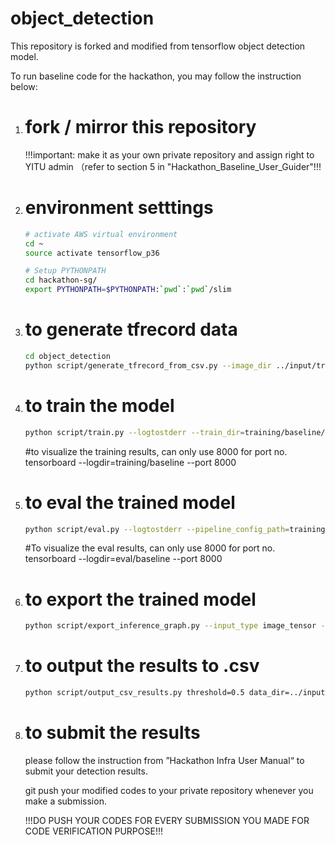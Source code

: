 # object_detection

This repository is forked and modified from tensorflow object detection model. 

To run baseline code for the hackathon, you may follow the instruction below:

1) # fork / mirror this repository      
    !!!important: make it as your own private repository and assign right to YITU admin （refer to section 5 in "Hackathon_Baseline_User_Guider"!!! 
    

2) # environment setttings

    ``` bash
    # activate AWS virtual environment
    cd ~
    source activate tensorflow_p36
    ```

    ``` bash
    # Setup PYTHONPATH
    cd hackathon-sg/ 
    export PYTHONPATH=$PYTHONPATH:`pwd`:`pwd`/slim    
    ```

3) # to generate tfrecord data

    ``` bash
    cd object_detection
    python script/generate_tfrecord_from_csv.py --image_dir ../input/training/images/ --output_path ../input/hackathon --csv_file ../input/training/train_label.csv --validation_set_size 500
    ```

4) # to train the model 

    ``` bash 
    python script/train.py --logtostderr --train_dir=training/baseline/ --pipeline_config_path=training/hackathon_baseline.config
    ```
   #to visualize the training results, can only use 8000 for port no. 
      tensorboard --logdir=training/baseline --port 8000
     
5) # to eval the trained model 

    ``` bash 
    python script/eval.py --logtostderr --pipeline_config_path=training/hackathon_baseline.config --checkpoint_dir=training/baseline --eval_dir=eval/baseline
    ```
    
   #To visualize the eval results, can only use 8000 for port no. 
      tensorboard --logdir=eval/baseline --port 8000

6) # to export the trained model 

    ``` bash
    python script/export_inference_graph.py --input_type image_tensor --pipeline_config_path training/hackathon_baseline.config   --trained_checkpoint_prefix training/baseline/model.ckpt-20000 --output_directory output/
    ```
    
7) # to output the results to .csv

    ``` bash
    python script/output_csv_results.py threshold=0.5 data_dir=../input/testing/images/ model_path=output/frozen_inference_graph.pb output_path=output/submission.csv label_map=../input/label_map.pbtxt
    ```
        
8) # to submit the results 
    please follow the instruction from ”Hackathon Infra User Manual“ to submit your detection results. 

    git push your modified codes to your private repository whenever you make a submission.
    
    !!!DO PUSH YOUR CODES FOR EVERY SUBMISSION YOU MADE FOR CODE VERIFICATION PURPOSE!!!



    
 
